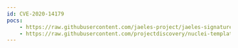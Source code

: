 ```yaml
---
id: CVE-2020-14179
pocs:
    - https://raw.githubusercontent.com/jaeles-project/jaeles-signatures/master/cves/jira-info-leak-cve-2020-14179.yaml
    - https://raw.githubusercontent.com/projectdiscovery/nuclei-templates/master/cves/CVE-2020-14179.yaml
---
```

